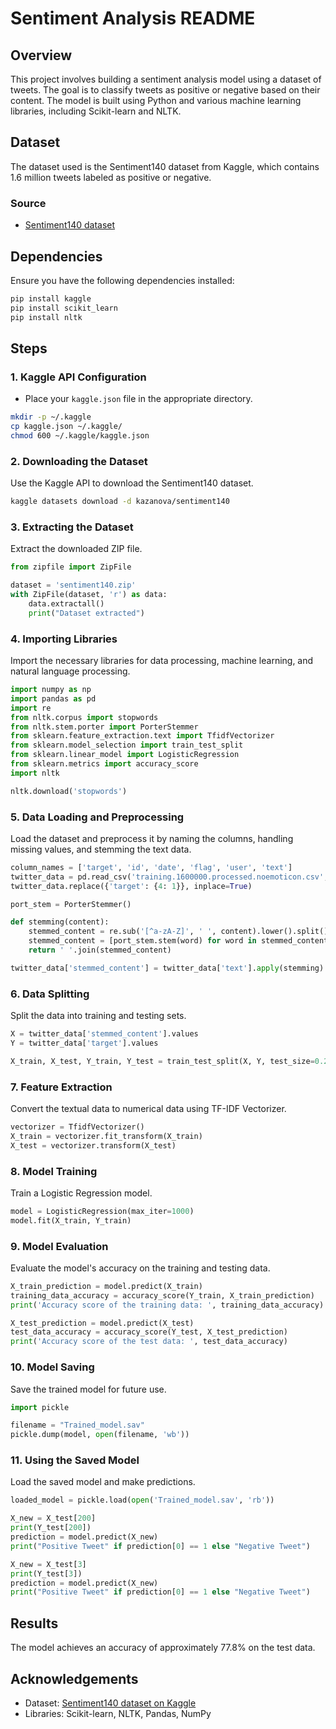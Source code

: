 # Sentiment Analysis README

## Overview

This project involves building a sentiment analysis model using a dataset of tweets. The goal is to classify tweets as positive or negative based on their content. The model is built using Python and various machine learning libraries, including Scikit-learn and NLTK.

## Dataset

The dataset used is the Sentiment140 dataset from Kaggle, which contains 1.6 million tweets labeled as positive or negative.

### Source
- [Sentiment140 dataset](https://www.kaggle.com/datasets/kazanova/sentiment140)

## Dependencies

Ensure you have the following dependencies installed:

```sh
pip install kaggle
pip install scikit_learn
pip install nltk
```

## Steps

### 1. Kaggle API Configuration

- Place your `kaggle.json` file in the appropriate directory.

```sh
mkdir -p ~/.kaggle
cp kaggle.json ~/.kaggle/
chmod 600 ~/.kaggle/kaggle.json
```

### 2. Downloading the Dataset

Use the Kaggle API to download the Sentiment140 dataset.

```sh
kaggle datasets download -d kazanova/sentiment140
```

### 3. Extracting the Dataset

Extract the downloaded ZIP file.

```python
from zipfile import ZipFile

dataset = 'sentiment140.zip'
with ZipFile(dataset, 'r') as data:
    data.extractall()
    print("Dataset extracted")
```

### 4. Importing Libraries

Import the necessary libraries for data processing, machine learning, and natural language processing.

```python
import numpy as np
import pandas as pd
import re
from nltk.corpus import stopwords
from nltk.stem.porter import PorterStemmer
from sklearn.feature_extraction.text import TfidfVectorizer
from sklearn.model_selection import train_test_split
from sklearn.linear_model import LogisticRegression
from sklearn.metrics import accuracy_score
import nltk

nltk.download('stopwords')
```

### 5. Data Loading and Preprocessing

Load the dataset and preprocess it by naming the columns, handling missing values, and stemming the text data.

```python
column_names = ['target', 'id', 'date', 'flag', 'user', 'text']
twitter_data = pd.read_csv('training.1600000.processed.noemoticon.csv', names=column_names, encoding='ISO-8859-1')
twitter_data.replace({'target': {4: 1}}, inplace=True)

port_stem = PorterStemmer()

def stemming(content):
    stemmed_content = re.sub('[^a-zA-Z]', ' ', content).lower().split()
    stemmed_content = [port_stem.stem(word) for word in stemmed_content if not word in stopwords.words('english')]
    return ' '.join(stemmed_content)

twitter_data['stemmed_content'] = twitter_data['text'].apply(stemming)
```

### 6. Data Splitting

Split the data into training and testing sets.

```python
X = twitter_data['stemmed_content'].values
Y = twitter_data['target'].values

X_train, X_test, Y_train, Y_test = train_test_split(X, Y, test_size=0.2, stratify=Y, random_state=2)
```

### 7. Feature Extraction

Convert the textual data to numerical data using TF-IDF Vectorizer.

```python
vectorizer = TfidfVectorizer()
X_train = vectorizer.fit_transform(X_train)
X_test = vectorizer.transform(X_test)
```

### 8. Model Training

Train a Logistic Regression model.

```python
model = LogisticRegression(max_iter=1000)
model.fit(X_train, Y_train)
```

### 9. Model Evaluation

Evaluate the model's accuracy on the training and testing data.

```python
X_train_prediction = model.predict(X_train)
training_data_accuracy = accuracy_score(Y_train, X_train_prediction)
print('Accuracy score of the training data: ', training_data_accuracy)

X_test_prediction = model.predict(X_test)
test_data_accuracy = accuracy_score(Y_test, X_test_prediction)
print('Accuracy score of the test data: ', test_data_accuracy)
```

### 10. Model Saving

Save the trained model for future use.

```python
import pickle

filename = "Trained_model.sav"
pickle.dump(model, open(filename, 'wb'))
```

### 11. Using the Saved Model

Load the saved model and make predictions.

```python
loaded_model = pickle.load(open('Trained_model.sav', 'rb'))

X_new = X_test[200]
print(Y_test[200])
prediction = model.predict(X_new)
print("Positive Tweet" if prediction[0] == 1 else "Negative Tweet")

X_new = X_test[3]
print(Y_test[3])
prediction = model.predict(X_new)
print("Positive Tweet" if prediction[0] == 1 else "Negative Tweet")
```

## Results

The model achieves an accuracy of approximately 77.8% on the test data.

## Acknowledgements

- Dataset: [Sentiment140 dataset on Kaggle](https://www.kaggle.com/datasets/kazanova/sentiment140)
- Libraries: Scikit-learn, NLTK, Pandas, NumPy

